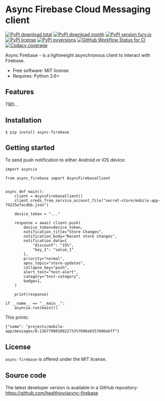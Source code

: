 # Async Firebase Cloud Messaging client

[![PyPI download total](https://img.shields.io/pypi/dt/async-firebase.svg)](https://pypi.python.org/pypi/async-firebase/)
[![PyPI download month](https://img.shields.io/pypi/dm/async-firebase.svg)](https://pypi.python.org/pypi/async-firebase/)
[![PyPI version fury.io](https://badge.fury.io/py/async-firebase.svg)](https://pypi.python.org/pypi/async-firebase/)
[![PyPI license](https://img.shields.io/pypi/l/async-firebase.svg)](https://pypi.python.org/pypi/async-firebase/)
[![PyPI pyversions](https://img.shields.io/pypi/pyversions/async-firebase.svg)](https://pypi.python.org/pypi/async-firebase/)
[![GitHub Workflow Status for CI](https://img.shields.io/github/workflow/status/healthjoy/async-firebase/CI?label=CI&logo=github)](https://github.com/healthjoy/async-firebase/actions?query=workflow%3ACI)
[![Codacy coverage](https://img.shields.io/codacy/coverage/b6a59cdf5ca64eab9104928d4f9bbb97?logo=codacy)](https://app.codacy.com/gh/healthjoy/async-firebase/dashboard)

Async Firebase - is a lightweight asynchronous client to interact with Firebase.

* Free software: MIT license
* Requires: Python 3.6+

## Features
 TBD...

## Installation
```shell script
$ pip install async-firebase
```

## Getting started
To send push notification to either Android or iOS device:
```python3
import asyncio

from async_firebase import AsyncFirebaseClient


async def main():
    client = AsyncFirebaseClient()
    client.creds_from_service_account_file("secret-store/mobile-app-79225efac4bb.json")

    device_token = "..."

    response = await client.push(
        device_token=device_token,
        notification_title="Store Changes",
        notification_body="Recent store changes",
        notification_data={
            "discount": "15%",
            "key_1": "value_1"
        },
        priority="normal",
        apns_topic="store-updates",
        collapse_key="push",
        alert_text="test-alert",
        category="test-category",
        badge=1,
    )

    print(response)

if __name__ == "__main__":
    asyncio.run(main())
```

This prints:
```shell script
{"name": "projects/mobile-app/messages/0:2367799010922733%7606eb557606ebff"}
```

## License

``async-firebase`` is offered under the MIT license.

## Source code

The latest developer version is available in a GitHub repository:
https://github.com/healthjoy/async-firebase
